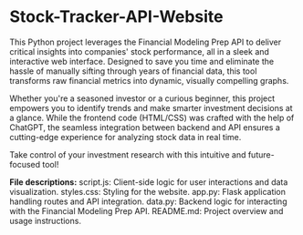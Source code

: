 # Stock-Tracker-API-Website
This Python project leverages the Financial Modeling Prep API to deliver critical insights into companies' stock performance, all in a sleek and interactive web interface. Designed to save you time and eliminate the hassle of manually sifting through years of financial data, this tool transforms raw financial metrics into dynamic, visually compelling graphs.

Whether you're a seasoned investor or a curious beginner, this project empowers you to identify trends and make smarter investment decisions at a glance. While the frontend code (HTML/CSS) was crafted with the help of ChatGPT, the seamless integration between backend and API ensures a cutting-edge experience for analyzing stock data in real time.

Take control of your investment research with this intuitive and future-focused tool!

**File descriptions:**
script.js: Client-side logic for user interactions and data visualization.
styles.css: Styling for the website.
app.py: Flask application handling routes and API integration.
data.py: Backend logic for interacting with the Financial Modeling Prep API.
README.md: Project overview and usage instructions.
